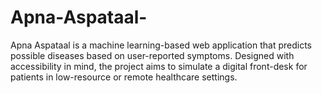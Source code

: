 # Apna-Aspataal-
Apna Aspataal is a machine learning-based web application that predicts possible diseases based on user-reported symptoms. Designed with accessibility in mind, the project aims to simulate a digital front-desk for patients in low-resource or remote healthcare settings.

